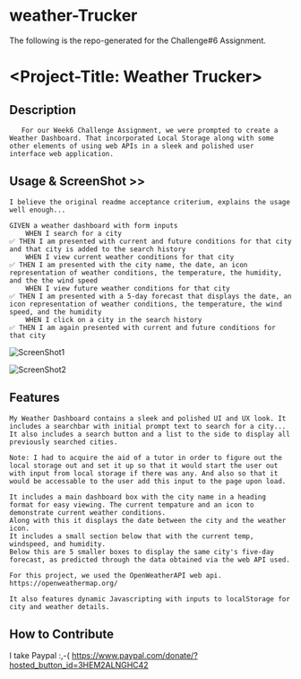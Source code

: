 # weather-Trucker
The following is the repo-generated for the Challenge#6 Assignment.

# <Project-Title: Weather Trucker>
## Description
       For our Week6 Challenge Assignment, we were prompted to create a Weather Dashboard. That incorporated Local Storage along with some other elements of using web APIs in a sleek and polished user interface web application. 
## Usage & ScreenShot >>
    I believe the original readme acceptance criterium, explains the usage well enough...

    GIVEN a weather dashboard with form inputs
        WHEN I search for a city
    ✅ THEN I am presented with current and future conditions for that city and that city is added to the search history
        WHEN I view current weather conditions for that city
    ✅ THEN I am presented with the city name, the date, an icon representation of weather conditions, the temperature, the humidity, and the the wind speed
        WHEN I view future weather conditions for that city
    ✅ THEN I am presented with a 5-day forecast that displays the date, an icon representation of weather conditions, the temperature, the wind speed, and the humidity
        WHEN I click on a city in the search history
    ✅ THEN I am again presented with current and future conditions for that city


![ScreenShot1](https://{url})

![ScreenShot2](https://{url})

## Features
    My Weather Dashboard contains a sleek and polished UI and UX look. It includes a searchbar with initial prompt text to search for a city...
    It also includes a search button and a list to the side to display all previously searched cities.

    Note: I had to acquire the aid of a tutor in order to figure out the local storage out and set it up so that it would start the user out with input from local storage if there was any. And also so that it would be accessable to the user add this input to the page upon load.

    It includes a main dashboard box with the city name in a heading format for easy viewing. The current tempature and an icon to demonstrate current weather conditions.
    Along with this it displays the date between the city and the weather icon.
    It includes a small section below that with the current temp, windspeed, and humidity.
    Below this are 5 smaller boxes to display the same city's five-day forecast, as predicted through the data obtained via the web API used.

    For this project, we used the OpenWeatherAPI web api. https://openweathermap.org/

    It also features dynamic Javascripting with inputs to localStorage for city and weather details.

## How to Contribute

I take Paypal  :,-( 
    https://www.paypal.com/donate/?hosted_button_id=3HEM2ALNGHC42

